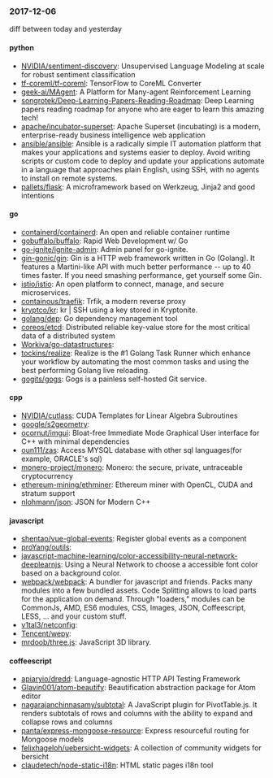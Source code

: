 ### 2017-12-06
diff between today and yesterday

#### python
* [NVIDIA/sentiment-discovery](https://github.com/NVIDIA/sentiment-discovery): Unsupervised Language Modeling at scale for robust sentiment classification
* [tf-coreml/tf-coreml](https://github.com/tf-coreml/tf-coreml): TensorFlow to CoreML Converter
* [geek-ai/MAgent](https://github.com/geek-ai/MAgent): A Platform for Many-agent Reinforcement Learning
* [songrotek/Deep-Learning-Papers-Reading-Roadmap](https://github.com/songrotek/Deep-Learning-Papers-Reading-Roadmap): Deep Learning papers reading roadmap for anyone who are eager to learn this amazing tech!
* [apache/incubator-superset](https://github.com/apache/incubator-superset): Apache Superset (incubating) is a modern, enterprise-ready business intelligence web application
* [ansible/ansible](https://github.com/ansible/ansible): Ansible is a radically simple IT automation platform that makes your applications and systems easier to deploy. Avoid writing scripts or custom code to deploy and update your applications automate in a language that approaches plain English, using SSH, with no agents to install on remote systems.
* [pallets/flask](https://github.com/pallets/flask): A microframework based on Werkzeug, Jinja2 and good intentions

#### go
* [containerd/containerd](https://github.com/containerd/containerd): An open and reliable container runtime
* [gobuffalo/buffalo](https://github.com/gobuffalo/buffalo): Rapid Web Development w/ Go
* [go-ignite/ignite-admin](https://github.com/go-ignite/ignite-admin): Admin panel for go-ignite.
* [gin-gonic/gin](https://github.com/gin-gonic/gin): Gin is a HTTP web framework written in Go (Golang). It features a Martini-like API with much better performance -- up to 40 times faster. If you need smashing performance, get yourself some Gin.
* [istio/istio](https://github.com/istio/istio): An open platform to connect, manage, and secure microservices.
* [containous/traefik](https://github.com/containous/traefik): Trfik, a modern reverse proxy
* [kryptco/kr](https://github.com/kryptco/kr): kr | SSH using a key stored in Kryptonite.
* [golang/dep](https://github.com/golang/dep): Go dependency management tool
* [coreos/etcd](https://github.com/coreos/etcd): Distributed reliable key-value store for the most critical data of a distributed system
* [Workiva/go-datastructures](https://github.com/Workiva/go-datastructures): 
* [tockins/realize](https://github.com/tockins/realize): Realize is the #1 Golang Task Runner which enhance your workflow by automating the most common tasks and using the best performing Golang live reloading.
* [gogits/gogs](https://github.com/gogits/gogs): Gogs is a painless self-hosted Git service.

#### cpp
* [NVIDIA/cutlass](https://github.com/NVIDIA/cutlass): CUDA Templates for Linear Algebra Subroutines
* [google/s2geometry](https://github.com/google/s2geometry): 
* [ocornut/imgui](https://github.com/ocornut/imgui): Bloat-free Immediate Mode Graphical User interface for C++ with minimal dependencies
* [oun111/zas](https://github.com/oun111/zas): Access MYSQL database with other sql languages(for example, ORACLE's sql)
* [monero-project/monero](https://github.com/monero-project/monero): Monero: the secure, private, untraceable cryptocurrency
* [ethereum-mining/ethminer](https://github.com/ethereum-mining/ethminer): Ethereum miner with OpenCL, CUDA and stratum support
* [nlohmann/json](https://github.com/nlohmann/json): JSON for Modern C++

#### javascript
* [shentao/vue-global-events](https://github.com/shentao/vue-global-events): Register global events as a component
* [proYang/outils](https://github.com/proYang/outils):  
* [javascript-machine-learning/color-accessibility-neural-network-deeplearnjs](https://github.com/javascript-machine-learning/color-accessibility-neural-network-deeplearnjs):  Using a Neural Network to choose a accessible font color based on a background color.
* [webpack/webpack](https://github.com/webpack/webpack): A bundler for javascript and friends. Packs many modules into a few bundled assets. Code Splitting allows to load parts for the application on demand. Through "loaders," modules can be CommonJs, AMD, ES6 modules, CSS, Images, JSON, Coffeescript, LESS, ... and your custom stuff.
* [v1tal3/netconfig](https://github.com/v1tal3/netconfig): 
* [Tencent/wepy](https://github.com/Tencent/wepy): 
* [mrdoob/three.js](https://github.com/mrdoob/three.js): JavaScript 3D library.

#### coffeescript
* [apiaryio/dredd](https://github.com/apiaryio/dredd): Language-agnostic HTTP API Testing Framework
* [Glavin001/atom-beautify](https://github.com/Glavin001/atom-beautify):  Beautification abstraction package for Atom editor
* [nagarajanchinnasamy/subtotal](https://github.com/nagarajanchinnasamy/subtotal): A JavaScript plugin for PivotTable.js. It renders subtotals of rows and columns with the ability to expand and collapse rows and columns
* [panta/express-mongoose-resource](https://github.com/panta/express-mongoose-resource): Express resourceful routing for Mongoose models
* [felixhageloh/uebersicht-widgets](https://github.com/felixhageloh/uebersicht-widgets): A collection of community widgets for bersicht
* [claudetech/node-static-i18n](https://github.com/claudetech/node-static-i18n): HTML static pages i18n tool
